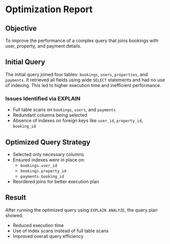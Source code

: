 # Optimization Report

## Objective
To improve the performance of a complex query that joins bookings with user, property, and payment details.

## Initial Query
The initial query joined four tables: `bookings`, `users`, `properties`, and `payments`. It retrieved all fields using wide `SELECT` statements and had no use of indexing. This led to higher execution time and inefficient performance.

### Issues Identified via EXPLAIN
- Full table scans on `bookings`, `users`, and `payments`
- Redundant columns being selected
- Absence of indexes on foreign keys like `user_id`, `property_id`, `booking_id`

## Optimized Query Strategy
- Selected only necessary columns
- Ensured indexes were in place on:
  - `bookings.user_id`
  - `bookings.property_id`
  - `payments.booking_id`
- Reordered joins for better execution plan

## Result
After running the optimized query using `EXPLAIN ANALYZE`, the query plan showed:
- Reduced execution time
- Use of index scans instead of full table scans
- Improved overall query efficiency
